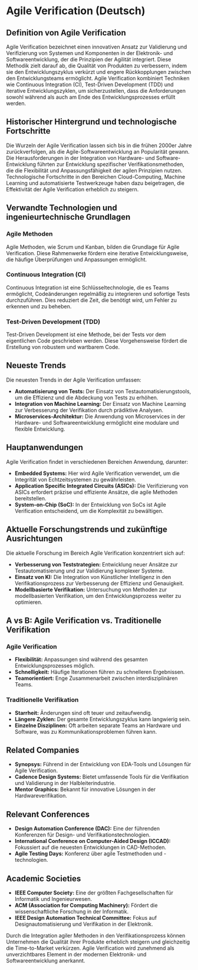 # Agile Verification (Deutsch)

## Definition von Agile Verification

Agile Verification bezeichnet einen innovativen Ansatz zur Validierung und Verifizierung von Systemen und Komponenten in der Elektronik- und Softwareentwicklung, der die Prinzipien der Agilität integriert. Diese Methodik zielt darauf ab, die Qualität von Produkten zu verbessern, indem sie den Entwicklungszyklus verkürzt und engere Rückkopplungen zwischen den Entwicklungsteams ermöglicht. Agile Verification kombiniert Techniken wie Continuous Integration (CI), Test-Driven Development (TDD) und iterative Entwicklungszyklen, um sicherzustellen, dass die Anforderungen sowohl während als auch am Ende des Entwicklungsprozesses erfüllt werden.

## Historischer Hintergrund und technologische Fortschritte

Die Wurzeln der Agile Verification lassen sich bis in die frühen 2000er Jahre zurückverfolgen, als die Agile-Softwareentwicklung an Popularität gewann. Die Herausforderungen in der Integration von Hardware- und Software-Entwicklung führten zur Entwicklung spezifischer Verifikationsmethoden, die die Flexibilität und Anpassungsfähigkeit der agilen Prinzipien nutzen. Technologische Fortschritte in den Bereichen Cloud-Computing, Machine Learning und automatisierte Testwerkzeuge haben dazu beigetragen, die Effektivität der Agile Verification erheblich zu steigern.

## Verwandte Technologien und ingenieurtechnische Grundlagen

### Agile Methoden

Agile Methoden, wie Scrum und Kanban, bilden die Grundlage für Agile Verification. Diese Rahmenwerke fördern eine iterative Entwicklungsweise, die häufige Überprüfungen und Anpassungen ermöglicht.

### Continuous Integration (CI)

Continuous Integration ist eine Schlüsseltechnologie, die es Teams ermöglicht, Codeänderungen regelmäßig zu integrieren und sofortige Tests durchzuführen. Dies reduziert die Zeit, die benötigt wird, um Fehler zu erkennen und zu beheben.

### Test-Driven Development (TDD)

Test-Driven Development ist eine Methode, bei der Tests vor dem eigentlichen Code geschrieben werden. Diese Vorgehensweise fördert die Erstellung von robustem und wartbarem Code.

## Neueste Trends 

Die neuesten Trends in der Agile Verification umfassen:

- **Automatisierung von Tests:** Der Einsatz von Testautomatisierungstools, um die Effizienz und die Abdeckung von Tests zu erhöhen.
- **Integration von Machine Learning:** Der Einsatz von Machine Learning zur Verbesserung der Verifikation durch prädiktive Analysen.
- **Microservices-Architektur:** Die Anwendung von Microservices in der Hardware- und Softwareentwicklung ermöglicht eine modulare und flexible Entwicklung.

## Hauptanwendungen 

Agile Verification findet in verschiedenen Bereichen Anwendung, darunter:

- **Embedded Systems:** Hier wird Agile Verification verwendet, um die Integrität von Echtzeitsystemen zu gewährleisten.
- **Application Specific Integrated Circuits (ASICs):** Die Verifizierung von ASICs erfordert präzise und effiziente Ansätze, die agile Methoden bereitstellen.
- **System-on-Chip (SoC):** In der Entwicklung von SoCs ist Agile Verification entscheidend, um die Komplexität zu bewältigen.

## Aktuelle Forschungstrends und zukünftige Ausrichtungen

Die aktuelle Forschung im Bereich Agile Verification konzentriert sich auf:

- **Verbesserung von Teststrategien:** Entwicklung neuer Ansätze zur Testautomatisierung und zur Validierung komplexer Systeme.
- **Einsatz von KI:** Die Integration von Künstlicher Intelligenz in den Verifikationsprozess zur Verbesserung der Effizienz und Genauigkeit.
- **Modellbasierte Verifikation:** Untersuchung von Methoden zur modellbasierten Verifikation, um den Entwicklungsprozess weiter zu optimieren.

## A vs B: Agile Verification vs. Traditionelle Verifikation

### Agile Verification

- **Flexibilität:** Anpassungen sind während des gesamten Entwicklungsprozesses möglich.
- **Schnelligkeit:** Häufige Iterationen führen zu schnelleren Ergebnissen.
- **Teamorientiert:** Enge Zusammenarbeit zwischen interdisziplinären Teams.

### Traditionelle Verifikation

- **Starrheit:** Änderungen sind oft teuer und zeitaufwendig.
- **Längere Zyklen:** Der gesamte Entwicklungszyklus kann langwierig sein.
- **Einzelne Disziplinen:** Oft arbeiten separate Teams an Hardware und Software, was zu Kommunikationsproblemen führen kann.

## Related Companies

- **Synopsys:** Führend in der Entwicklung von EDA-Tools und Lösungen für Agile Verification.
- **Cadence Design Systems:** Bietet umfassende Tools für die Verifikation und Validierung in der Halbleiterindustrie.
- **Mentor Graphics:** Bekannt für innovative Lösungen in der Hardwareverifikation.

## Relevant Conferences

- **Design Automation Conference (DAC):** Eine der führenden Konferenzen für Design- und Verifikationstechnologien.
- **International Conference on Computer-Aided Design (ICCAD):** Fokussiert auf die neuesten Entwicklungen in CAD-Methoden.
- **Agile Testing Days:** Konferenz über agile Testmethoden und -technologien.

## Academic Societies

- **IEEE Computer Society:** Eine der größten Fachgesellschaften für Informatik und Ingenieurwesen.
- **ACM (Association for Computing Machinery):** Fördert die wissenschaftliche Forschung in der Informatik.
- **IEEE Design Automation Technical Committee:** Fokus auf Designautomatisierung und Verifikation in der Elektronik.

Durch die Integration agiler Methoden in den Verifikationsprozess können Unternehmen die Qualität ihrer Produkte erheblich steigern und gleichzeitig die Time-to-Market verkürzen. Agile Verification wird zunehmend als unverzichtbares Element in der modernen Elektronik- und Softwareentwicklung anerkannt.
